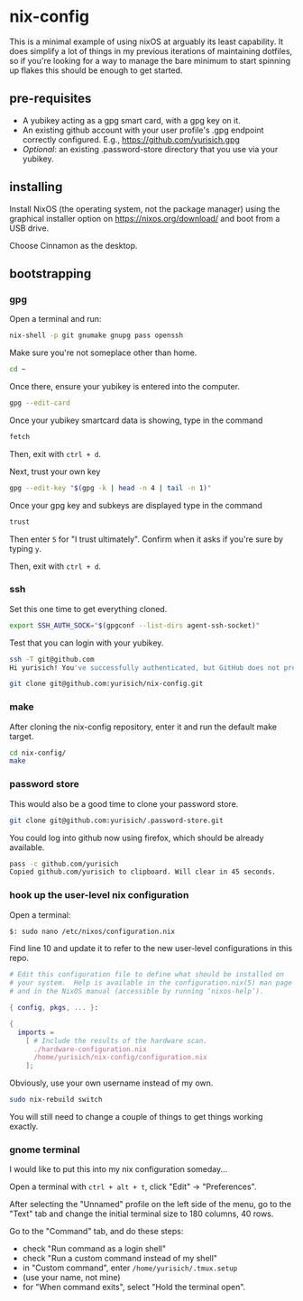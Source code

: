 # nix-config

This is a minimal example of using nixOS at arguably its least capability. It does simplify a lot of things in my previous iterations of maintaining dotfiles, so if you're looking for a way to manage the bare minimum to start spinning up flakes this should be enough to get started.

## pre-requisites

- A yubikey acting as a gpg smart card, with a gpg key on it.
- An existing github account with your user profile's .gpg endpoint correctly configured. E.g., https://github.com/yurisich.gpg
- *Optional*: an existing .password-store directory that you use via your yubikey.

## installing

Install NixOS (the operating system, not the package manager) using the graphical installer option on https://nixos.org/download/ and boot from a USB drive.

Choose Cinnamon as the desktop.

## bootstrapping

### gpg

Open a terminal and run:

```sh
nix-shell -p git gnumake gnupg pass openssh
```

Make sure you're not someplace other than home.

```sh
cd ~
```

Once there, ensure your yubikey is entered into the computer.

```sh
gpg --edit-card
```

Once your yubikey smartcard data is showing, type in the command

```sh
fetch
```

Then, exit with `ctrl + d`.

Next, trust your own key

```sh
gpg --edit-key "$(gpg -k | head -n 4 | tail -n 1)"
```

Once your gpg key and subkeys are displayed type in the command

```sh
trust
```

Then enter `5` for "I trust ultimately". Confirm when it asks if you're sure by typing `y`.

Then, exit with `ctrl + d`.

### ssh

Set this one time to get everything cloned.

```sh
export SSH_AUTH_SOCK="$(gpgconf --list-dirs agent-ssh-socket)"
```

Test that you can login with your yubikey.

```sh
ssh -T git@github.com
Hi yurisich! You've successfully authenticated, but GitHub does not provide shell access.
```

```sh
git clone git@github.com:yurisich/nix-config.git
```

### make

After cloning the nix-config repository, enter it and run the default make target.

```sh
cd nix-config/
make
```

### password store

This would also be a good time to clone your password store.

```sh
git clone git@github.com:yurisich/.password-store.git
```

You could log into github now using firefox, which should be already available.

```sh
pass -c github.com/yurisich
Copied github.com/yurisich to clipboard. Will clear in 45 seconds.
```

### hook up the user-level nix configuration

Open a terminal:

```sh
$: sudo nano /etc/nixos/configuration.nix
```

Find line 10 and update it to refer to the new user-level configurations in this repo.

```nix
# Edit this configuration file to define what should be installed on
# your system.  Help is available in the configuration.nix(5) man page
# and in the NixOS manual (accessible by running ‘nixos-help’).

{ config, pkgs, ... }:

{
  imports =
    [ # Include the results of the hardware scan.
      ./hardware-configuration.nix
      /home/yurisich/nix-config/configuration.nix
    ];
```

Obviously, use your own username instead of my own.

```sh
sudo nix-rebuild switch
```

You will still need to change a couple of things to get things working exactly.

### gnome terminal

I would like to put this into my nix configuration someday...

Open a terminal with `ctrl + alt + t`, click "Edit" -> "Preferences".

After selecting the "Unnamed" profile on the left side of the menu, go to the "Text" tab and change the initial terminal size to 180 columns, 40 rows.

Go to the "Command" tab, and do these steps:

- check "Run command as a login shell"
- check "Run a custom command instead of my shell"
- in "Custom command", enter `/home/yurisich/.tmux.setup`
 - (use your name, not mine)
- for "When command exits", select "Hold the terminal open".
